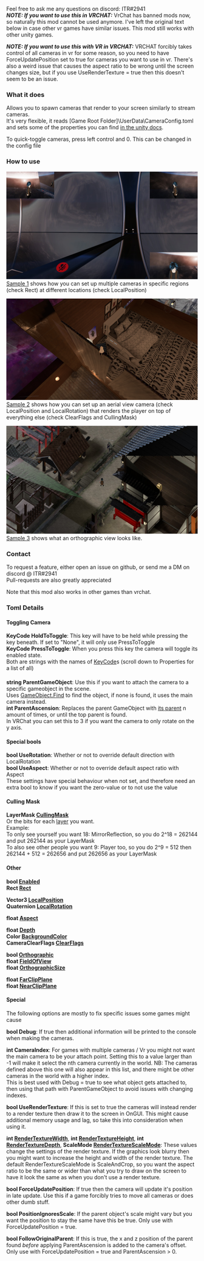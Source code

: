 Feel free to ask me any questions on discord: ITR#2941  
***NOTE: If you want to use this in VRCHAT:***
VrChat has banned mods now, so naturally this mod cannot be used anymore. I've left the original text below in case other vr games have similar issues.
This mod still works with other unity games.

***NOTE: If you want to use this with VR in VRCHAT:***
VRCHAT forcibly takes control of all cameras in vr for some reason, so you need to have ForceUpdatePosition set to true for cameras you want to use in vr. 
There's also a weird issue that causes the aspect ratio to be wrong until the screen changes size, but if you use UseRenderTexture = true then this doesn't seem to be an issue.

### What it does
Allows you to spawn cameras that render to your screen similarly to stream cameras.  
It's very flexible, it reads \[Game Root Folder\]\UserData\CameraConfig.toml and sets some of the properties you can find [in the unity docs](https://docs.unity3d.com/ScriptReference/Camera.html). 

To quick-toggle cameras, press left control and 0. This can be changed in the config file

### How to use

![Cameras rendereing to 3 courners of the screen](https://raw.githubusercontent.com/ITR13/ITR-sMelonCameras/master/SAMPLE1.jpg)
[Sample 1](https://github.com/ITR13/ITR-sMelonCameras/blob/master/SAMPLE1.toml) shows how you can set up multiple cameras in specific regions (check Rect) at different locations (check LocalPosition)

![Two overlapping cameras rendering over the main view](https://raw.githubusercontent.com/ITR13/ITR-sMelonCameras/master/SAMPLE2.jpg)
[Sample 2](https://github.com/ITR13/ITR-sMelonCameras/blob/master/SAMPLE2.toml) shows how you can set up an aerial view camera (check LocalPosition and LocalRotation) that renders the player on top of everything else (check ClearFlags and CullingMask)

![An orthographic view from above](https://raw.githubusercontent.com/ITR13/ITR-sMelonCameras/master/SAMPLE3.jpg)
[Sample 3](https://github.com/ITR13/ITR-sMelonCameras/blob/master/SAMPLE3.toml) shows what an orthographic view looks like.

### Contact
To request a feature, either open an issue on github, or send me a DM on discord @ ITR#2941  
Pull-requests are also greatly appreciated

Note that this mod also works in other games than vrchat.

### Toml Details

#### Toggling Camera
**KeyCode HoldToToggle**: This key will have to be held while pressing the key beneath. If set to "None", it will only use PressToToggle  
**KeyCode PressToToggle**: When you press this key the camera will toggle its enabled state.  
Both are strings with the names of [KeyCode](https://docs.unity3d.com/ScriptReference/KeyCode.html)s (scroll down to Properties for a list of all)

####
**string ParentGameObject**: Use this if you want to attach the camera to a specific gameobject in the scene.  
Uses [GameObject.Find](https://docs.unity3d.com/ScriptReference/GameObject.Find.html) to find the object, if none is found, it uses the main camera instead.  
**int ParentAscension**: Replaces the parent GameObject with [its parent](https://docs.unity3d.com/ScriptReference/Transform-parent.html) n amount of times, or until the top parent is found.  
In VRChat you can set this to 3​ if you want the camera to only rotate on the y axis.  

#### Special bools
**bool UseRotation**: Whether or not to override default direction with LocalRotation  
**bool UseAspect**: Whether or not to override default aspect ratio with Aspect  
These settings have special behaviour when not set, and therefore need an extra bool to know if you want the zero-value or to not use the value

#### Culling Mask
**LayerMask [CullingMask](https://docs.unity3d.com/ScriptReference/Camera-cullingMask.html)**  
Or the bits for each [layer](http://vrchat.wikidot.com/worlds:layers) you want.  
Example:  
To only see yourself you want 18: MirrorReflection, so you do 2^18 = 262144 and put 262144 as your LayerMask  
To also see other people you want 9: Player too, so you do 2^9 = 512 then 262144 + 512 = 262656 and put 262656 as your LayerMask  

#### Other
**bool [Enabled](https://docs.unity3d.com/ScriptReference/Behaviour-enabled.html)**  
**Rect [Rect](https://docs.unity3d.com/ScriptReference/Camera-rect.html)**  

**Vector3 [LocalPosition](https://docs.unity3d.com/ScriptReference/Transform-localPosition.html)**  
**Quaternion [LocalRotation](https://docs.unity3d.com/ScriptReference/Transform-localPosition.html)**  

**float [Aspect](https://docs.unity3d.com/ScriptReference/Camera-aspect.html)**  

**float [Depth](https://docs.unity3d.com/ScriptReference/Camera-depth.html)**  
**Color [BackgroundColor](https://docs.unity3d.com/ScriptReference/Camera-backgroundColor.html)**  
**CameraClearFlags [ClearFlags](https://docs.unity3d.com/ScriptReference/Camera-clearFlags.html)**  

**bool [Orthographic](https://docs.unity3d.com/ScriptReference/Camera-orthographic.html)**  
**float [FieldOfView](https://docs.unity3d.com/ScriptReference/Camera-fieldOfView.html)**  
**float [OrthographicSize](https://docs.unity3d.com/ScriptReference/Camera-orthographicSize.html)**  

**float [FarClipPlane](https://docs.unity3d.com/ScriptReference/Camera-farClipPlane.html)**  
**float [NearClipPlane](https://docs.unity3d.com/ScriptReference/Camera-nearClipPlane.html)**  

#### Special
The following options are mostly to fix specific issues some games might cause

**bool Debug**: If true then additional information will be printed to the console when making the cameras.

**int CameraIndex**: For games with multiple cameras / Vr you might not want the main camera to be your attach point. Setting this to a value larger than -1 will make it select the nth camera currently in the world. NB: The cameras defined above this one will also appear in this list, and there might be other cameras in the world with a higher index.  
This is best used with Debug = true to see what object gets attached to, then using that path with ParentGameObject to avoid issues with changing indexes.

**bool UseRenderTexture**: If this is set to true the cameras will instead render to a render texture then draw it to the screen in OnGUI. This might cause additional memory usage and lag, so take this into consideration when using it.

**int [RenderTextureWidth](https://docs.unity3d.com/ScriptReference/RenderTexture-width.html)**, **int [RenderTextureHeight](https://docs.unity3d.com/ScriptReference/RenderTexture-height.html)**, **int [RenderTextureDepth](https://docs.unity3d.com/ScriptReference/RenderTexture-depth.html)**, **ScaleMode [RenderTextureScaleMode](https://docs.unity3d.com/ScriptReference/ScaleMode.html)**: 
These values change the settings of the render texture. If the graphics look blurry then you might want to increase the height and width of the render texture. 
The default RenderTextureScaleMode is ScaleAndCrop, so you want the aspect ratio to be the same or wider than what you try to draw on the screen to have it look the same as when you don't use a render texture.


**bool ForceUpdatePosition**: If true then the camera will update it's position in late update. Use this if a game forcibly tries to move all cameras or does other dumb stuff.

**bool PositionIgnoresScale**: If the parent object's scale might vary but you want the position to stay the same have this be true. Only use with ForceUpdatePosition = true.

**bool FollowOriginalParent**: If this is true, the x and z position of the parent found *before* applying ParentAscension is added to the camera's offset. Only use with ForceUpdatePosition = true and ParentAscension > 0.
